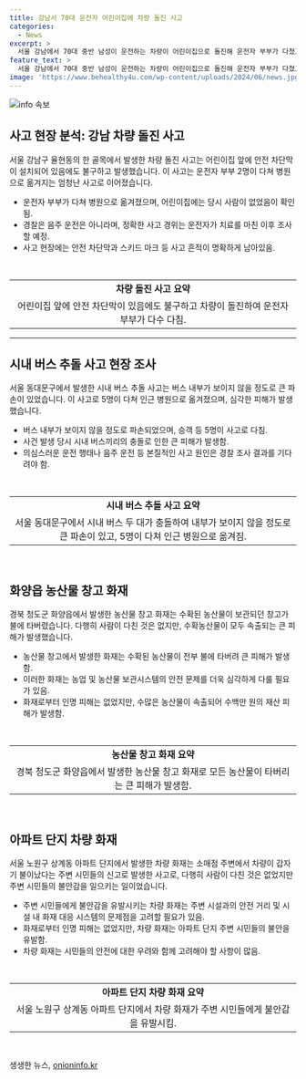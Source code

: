 ```yaml
---
title: 강남서 70대 운전자 어린이집에 차량 돌진 사고
categories:
  - News
excerpt: >
  서울 강남에서 70대 중반 남성이 운전하는 차량이 어린이집으로 돌진해 운전자 부부가 다쳤고, 시내버스 2대가 충돌하여 5명이 부상을 입었습니다. 차량 사고는 음주운전은 아니었으며 정확한 경위는 조사 중이고, 버스 사고는 뒷좌석 승객 등 5명이 부상을 입었습니다. 또한 경북 청도군에서 농산물 보관 창고와 서울 노원구의 아파트에서 화재가 발생했으며, 어느 곳에서도 사람이 다친 것은 없었습니다. 
feature_text: >
  서울 강남에서 70대 중반 남성이 운전하는 차량이 어린이집으로 돌진해 운전자 부부가 다쳤고, 시내버스 2대가 충돌하여 5명이 부상을 입었습니다. 차량 사고는 음주운전은 아니었으며 정확한 경위는 조사 중이고, 버스 사고는 뒷좌석 승객 등 5명이 부상을 입었습니다. 또한 경북 청도군에서 농산물 보관 창고와 서울 노원구의 아파트에서 화재가 발생했으며, 어느 곳에서도 사람이 다친 것은 없었습니다. 
image: 'https://www.behealthy4u.com/wp-content/uploads/2024/06/news.jpg'
---
```


<p><img src="https://www.behealthy4u.com/wp-content/uploads/2024/06/news.jpg" alt="info 속보" /></p>

<h2 data-ke-size="size26">사고 현장 분석: 강남 차량 돌진 사고</h2>

<p data-ke-size="size16">서울 강남구 율현동의 한 골목에서 발생한 차량 돌진 사고는 어린이집 앞에 안전 차단막이 설치되어 있음에도 불구하고 발생했습니다. 이 사고는 운전자 부부 2명이 다쳐 병원으로 옮겨지는 엄청난 사고로 이어졌습니다.</p>

<ul>
  <li>운전자 부부가 다쳐 병원으로 옮겨졌으며, 어린이집에는 당시 사람이 없었음이 확인됨.</li>
  <li>경찰은 음주 운전은 아니라며, 정확한 사고 경위는 운전자가 치료를 마친 이후 조사할 예정.</li>
  <li>사고 현장에는 안전 차단막과 스키드 마크 등 사고 흔적이 명확하게 남아있음.</li>
</ul>

<p data-ke-size="size16">&nbsp;</p>

<table>
  <tr>
    <td style="text-align: center; height: 17px;"><b>차량 돌진 사고 요약</b></td>
  </tr>
  <tr>
    <td style="text-align: center; height: 17px;">어린이집 앞에 안전 차단막이 있음에도 불구하고 차량이 돌진하여 운전자 부부가 다수 다침.</td>
  </tr>
</table>

<hr>

<h2 data-ke-size="size26">시내 버스 추돌 사고 현장 조사</h2>

<p data-ke-size="size16">서울 동대문구에서 발생한 시내 버스 추돌 사고는 버스 내부가 보이지 않을 정도로 큰 파손이 있었습니다. 이 사고로 5명이 다쳐 인근 병원으로 옮겨졌으며, 심각한 피해가 발생했습니다.</p>

<ul>
  <li>버스 내부가 보이지 않을 정도로 파손되었으며, 승객 등 5명이 사고로 다침.</li>
  <li>사건 발생 당시 시내 버스끼리의 충돌로 인한 큰 피해가 발생함.</li>
  <li>의심스러운 운전 행태나 음주 운전 등 본질적인 사고 원인은 경찰 조사 결과를 기다려야 함.</li>
</ul>

<p data-ke-size="size16">&nbsp;</p>

<table>
  <tr>
    <td style="text-align: center; height: 17px;"><b>시내 버스 추돌 사고 요약</b></td>
  </tr>
  <tr>
    <td style="text-align: center; height: 17px;">서울 동대문구에서 시내 버스 두 대가 충돌하여 내부가 보이지 않을 정도로 큰 파손이 있고, 5명이 다쳐 인근 병원으로 옮겨짐.</td>
  </tr>
</table>

<p data-ke-size="size16">&nbsp;</p>

<h2 data-ke-size="size26">화양읍 농산물 창고 화재</h2>

<p data-ke-size="size16">경북 청도군 화양읍에서 발생한 농산물 창고 화재는 수확된 농산물이 보관되던 창고가 불에 타버렸습니다. 다행히 사람이 다친 것은 없지만, 수확농산물이 모두 속출되는 큰 피해가 발생했습니다.</p>

<ul>
  <li>농산물 창고에서 발생한 화재는 수확된 농산물이 전부 불에 타버려 큰 피해가 발생함.</li>
  <li>이러한 화재는 농업 및 농산물 보관시스템의 안전 문제를 더욱 심각하게 다룰 필요가 있음.</li>
  <li>화재로부터 인명 피해는 없었지만, 수많은 농산물이 속출되어 수백만 원의 재산 피해가 발생함.</li>
</ul>

<p data-ke-size="size16">&nbsp;</p>

<table>
  <tr>
    <td style="text-align: center; height: 17px;"><b>농산물 창고 화재 요약</b></td>
  </tr>
  <tr>
    <td style="text-align: center; height: 17px;">경북 청도군 화양읍에서 발생한 농산물 창고 화재로 모든 농산물이 타버리는 큰 피해가 발생함.</td>
  </tr>
</table>

<p data-ke-size="size16">&nbsp;</p>

<h2 data-ke-size="size26">아파트 단지 차량 화재</h2>

<p data-ke-size="size16">서울 노원구 상계동 아파트 단지에서 발생한 차량 화재는 소매점 주변에서 차량이 갑자기 불이났다는 주변 시민들의 신고로 발생한 사고로, 다행히 사람이 다친 것은 없었지만 주변 시민들의 불안감을 일으키는 일이었습니다.</p>

<ul>
  <li>주변 시민들에게 불안감을 유발시키는 차량 화재는 주변 시설과의 안전 거리 및 시설 내 화재 대응 시스템의 문제점을 고려할 필요가 있음.</li>
  <li>화재로부터 인명 피해는 없었지만, 차량 화재는 아파트 단지 주변 시민들의 불안을 유발함.</li>
  <li>차량 화재는 시민들의 안전에 대한 우려와 함께 고려해야 할 사항이 많음.</li>
</ul>

<p data-ke-size="size16">&nbsp;</p>

<table>
  <tr>
    <td style="text-align: center; height: 17px;"><b>아파트 단지 차량 화재 요약</b></td>
  </tr>
  <tr>
    <td style="text-align: center; height: 17px;">서울 노원구 상계동 아파트 단지에서 차량 화재가 주변 시민들에게 불안감을 유발시킴.</td>
  </tr>
</table>

<p data-ke-size="size16">&nbsp;</p>
생생한 뉴스, <a href="https://onioninfo.kr" rel="dofollow">onioninfo.kr</a>


